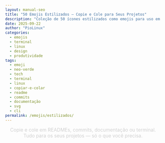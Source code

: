 ```yaml
---
layout: manual-seo
title: "50 Emojis Estilizados — Copie e Cole para Seus Projetos"
description: "Coleção de 50 ícones estilizados como emojis para uso em READMEs, commits, documentação técnica e terminais. Clique e copie em 1 segundo — sem instalação."
date: 2025-09-22
author: "PioLinux"
categories: 
  - emojis
  - terminal
  - linux
  - design
  - produtividade
tags: 
  - emoji
  - neo-verde
  - tech
  - terminal
  - linux
  - copiar-e-colar
  - readme
  - commits
  - documentação
  - svg
  - cli
permalink: /emojis/estilizados/
---
```


<section>


<p style="color: #d0d0d0; text-align: center; font-size: 1.1em; margin: 0 0 40px 0;">
    Copie e cole em READMEs, commits, documentação ou terminal. Tudo para os seus projetos — só o que você precisa.
</p>

<div id="emojis-container" style="display: grid; grid-template-columns: repeat(auto-fill, minmax(280px, 1fr)); gap: 25px; margin: 0 auto; max-width: 1400px;">
    <!-- Emojis serão inseridos aqui dinamicamente -->
</div>

<script>
    const emojis = [
        { emoji: "🐧", name: "Pinguim Linux", code: "🐧" },
        { emoji: "💻", name: "Terminal", code: "💻" },
        { emoji: "⌨️", name: "Teclado", code: "⌨️" },
        { emoji: "🖱️", name: "Mouse", code: "🖱️" },
        { emoji: "💾", name: "Disco Rígido", code: "💾" },
        { emoji: "🔌", name: "Plugue", code: "🔌" },
        { emoji: "🔋", name: "Bateria", code: "🔋" },
        { emoji: "⚡", name: "Energia", code: "⚡" },
        { emoji: "🔧", name: "Ferramenta", code: "🔧" },
        { emoji: "⚙️", name: "Engrenagem", code: "⚙️" },
        { emoji: "📡", name: "Antena", code: "📡" },
        { emoji: "🌐", name: "Globo", code: "🌐" },
        { emoji: "🔗", name: "Link", code: "🔗" },
        { emoji: "📂", name: "Pasta", code: "📂" },
        { emoji: "📄", name: "Arquivo", code: "📄" },
        { emoji: "📝", name: "Nota", code: "📝" },
        { emoji: "✅", name: "Check", code: "✅" },
        { emoji: "❌", name: "Erro", code: "❌" },
        { emoji: "⚠️", name: "Aviso", code: "⚠️" },
        { emoji: "ℹ️", name: "Info", code: "ℹ️" },
        { emoji: "🔍", name: "Lupa", code: "🔍" },
        { emoji: "📌", name: "Alfinete", code: "📌" },
        { emoji: "🔖", name: "Marcador", code: "🔖" },
        { emoji: "🚀", name: "Foguete", code: "🚀" },
        { emoji: "🎯", name: "Alvo", code: "🎯" },
        { emoji: "🧪", name: "Teste", code: "🧪" },
        { emoji: "🛠️", name: "Ferramentas", code: "🛠️" },
        { emoji: "🧰", name: "Caixa de Ferramentas", code: "🧰" },
        { emoji: "📦", name: "Pacote", code: "📦" },
        { emoji: "🚚", name: "Caminhão", code: "🚚" },
        { emoji: "🔐", name: "Chave", code: "🔐" },
        { emoji: "🔓", name: "Desbloqueado", code: "🔓" },
        { emoji: "🛡️", name: "Escudo", code: "🛡️" },
        { emoji: "🚨", name: "Alerta", code: "🚨" },
        { emoji: "📢", name: "Alto-falante", code: "📢" },
        { emoji: "💬", name: "Chat", code: "💬" },
        { emoji: "🧠", name: "Cérebro", code: "🧠" },
        { emoji: "💡", name: "Lâmpada", code: "💡" },
        { emoji: "📚", name: "Livro", code: "📚" },
        { emoji: "🎓", name: "Formatura", code: "🎓" },
        { emoji: "🏆", name: "Troféu", code: "🏆" },
        { emoji: "🏅", name: "Medalha", code: "🏅" },
        { emoji: "🥇", name: "Ouro", code: "🥇" },
        { emoji: "🥈", name: "Prata", code: "🥈" },
        { emoji: "🥉", name: "Bronze", code: "🥉" },
        { emoji: "🎖️", name: "Condecoração", code: "🎖️" },
        { emoji: "⭐", name: "Estrela", code: "⭐" },
        { emoji: "🌟", name: "Estrela Brilhante", code: "🌟" }
    ];

    function renderEmojis() {
        const container = document.getElementById('emojis-container');
        emojis.forEach(item => {
            const card = document.createElement('div');
            card.innerHTML = `
                <div style="background: #1a2a1a; border: 1px solid #333; border-radius: 16px; padding: 25px; text-align: center; box-shadow: 0 8px 32px rgba(0,0,0,0.3); transition: transform 0.2s, box-shadow 0.2s;">
                    <div style="font-size: 4em; margin-bottom: 15px; text-shadow: 0 0 10px #4caf50;">${item.emoji}</div>
                    <h3 style="color: #a6e3a1; margin: 0 0 10px 0; font-size: 1.2em;">${item.name}</h3>
                    <div style="background: #121212; padding: 12px; border-radius: 8px; margin: 15px 0; font-family: 'Courier New', monospace; color: #a6e3a1;">
                        ${item.code}
                    </div>
                    <button onclick="copyEmoji('${item.code}')" style="background: linear-gradient(90deg, #4caf50, #8bc34a); color: white; padding: 10px 20px; border: none; border-radius: 8px; cursor: pointer; font-weight: bold; font-size: 0.95em; width: 100%;">
                        📋 Copiar
                    </button>
                </div>
            `;
            container.appendChild(card);
        });
    }

    function copyEmoji(code) {
        navigator.clipboard.writeText(code).then(() => {
            alert(`✅ Copiado: ${code}`);
        }).catch(err => {
            alert('❌ Falha ao copiar: ' + err);
        });
    }

    // Renderiza ao carregar
    document.addEventListener('DOMContentLoaded', renderEmojis);
</script>


</section>

